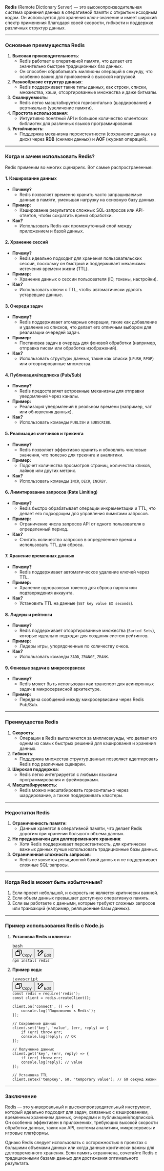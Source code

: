 **Redis** (Remote Dictionary Server) — это высокопроизводительная система хранения данных в оперативной памяти с открытым исходным кодом. Он используется для хранения ключ-значение и имеет широкий спектр применения благодаря своей скорости, гибкости и поддержке различных структур данных.

---

### **Основные преимущества Redis**

1. **Высокая производительность**:
   * Redis работает в оперативной памяти, что делает его значительно быстрее традиционных баз данных.
   * Он способен обрабатывать миллионы операций в секунду, что особенно важно для приложений с высокой нагрузкой.
2. **Разнообразие структур данных**:
   * Redis поддерживает такие типы данных, как строки, списки, множества, хэши, отсортированные множества и даже битмапы.
3. **Скалируемость**:
   * Redis легко масштабируется горизонтально (шардирование) и вертикально (увеличение памяти).
4. **Простота использования**:
   * Интуитивно понятный API и большое количество клиентских библиотек для различных языков программирования.
5. **Устойчивость**:
   * Поддержка механизма персистентности (сохранение данных на диск) через **RDB** (снимки данных) и **AOF** (журнал операций).

---

### **Когда и зачем использовать Redis?**

Redis применим во многих сценариях. Вот самые распространенные:

#### 1. **Кэширование данных**

* **Почему?**
  * Redis позволяет временно хранить часто запрашиваемые данные в памяти, уменьшая нагрузку на основную базу данных.
* **Пример:**
  * Кэширование результатов сложных SQL-запросов или API-ответов, чтобы сократить время обработки.
* **Как?**
  * Использовать Redis как промежуточный слой между приложением и базой данных.

#### 2. **Хранение сессий**

* **Почему?**
  * Redis идеально подходит для хранения пользовательских сессий, поскольку он быстрый и поддерживает механизмы истечения времени жизни (TTL).
* **Пример:**
  * Хранение данных о сессии пользователя (ID, токены, настройки).
* **Как?**
  * Использовать ключи с TTL, чтобы автоматически удалять устаревшие данные.

#### 3. **Очереди задач**

* **Почему?**
  * Redis поддерживает атомарные операции, такие как добавление и удаление из списков, что делает его отличным выбором для реализации очередей задач.
* **Пример:**
  * Постановка задач в очередь для фоновой обработки (например, отправка писем или обработка изображений).
* **Как?**
  * Использовать структуры данных, такие как списки (`LPUSH`, `RPOP`) или отсортированные множества.

#### 4. **Публикация/подписка (Pub/Sub)**

* **Почему?**
  * Redis предоставляет встроенные механизмы для отправки уведомлений через каналы.
* **Пример:**
  * Реализация уведомлений в реальном времени (например, чат или обновления данных).
* **Как?**
  * Использовать команды `PUBLISH` и `SUBSCRIBE`.

#### 5. **Реализация счетчиков и трекинга**

* **Почему?**
  * Redis позволяет эффективно хранить и обновлять числовые значения, что полезно для трекинга и аналитики.
* **Пример:**
  * Подсчет количества просмотров страниц, количества кликов, лайков или других метрик.
* **Как?**
  * Использовать команды `INCR`, `DECR`, `INCRBY`.

#### 6. **Лимитирование запросов (Rate Limiting)**

* **Почему?**
  * Redis быстро обрабатывает операции инкрементации и TTL, что делает его подходящим для управления лимитами запросов.
* **Пример:**
  * Ограничение числа запросов API от одного пользователя в определенный период.
* **Как?**
  * Считать количество запросов в определенное время и использовать TTL для сброса.

#### 7. **Хранение временных данных**

* **Почему?**
  * Redis поддерживает автоматическое удаление ключей через TTL.
* **Пример:**
  * Хранение одноразовых токенов для сброса пароля или подтверждения аккаунта.
* **Как?**
  * Установить TTL на данные (`SET key value EX seconds`).

#### 8. **Лидеры и рейтинги**

* **Почему?**
  * Redis поддерживает отсортированные множества (`Sorted Sets`), которые идеально подходят для создания систем рейтингов.
* **Пример:**
  * Лидеры игры, упорядоченные по количеству очков.
* **Как?**
  * Использовать команды `ZADD`, `ZRANGE`, `ZRANK`.

#### 9. **Фоновые задачи в микросервисах**

* **Почему?**
  * Redis может быть использован как транспорт для асинхронных задач в микросервисной архитектуре.
* **Пример:**
  * Передача сообщений между микросервисами через Redis Pub/Sub.

---

### **Преимущества Redis**

1. **Скорость**:
   * Операции в Redis выполняются за миллисекунды, что делает его одним из самых быстрых решений для кэширования и хранения данных.
2. **Гибкость**:
   * Поддержка множества структур данных позволяет адаптировать Redis под различные сценарии.
3. **Широкая поддержка**:
   * Redis легко интегрируется с любыми языками программирования и фреймворками.
4. **Масштабируемость**:
   * Redis можно масштабировать горизонтально через шардирование, а также поддерживать кластеры.

---

### **Недостатки Redis**

1. **Ограниченность памяти**:
   * Данные хранятся в оперативной памяти, что делает Redis дорогим при хранении большого объема данных.
2. **Не предназначен для долговременного хранения**:
   * Хотя Redis поддерживает персистентность, для критически важных данных лучше использовать традиционные базы данных.
3. **Ограниченная сложность запросов**:
   * Redis не является реляционной базой данных и не поддерживает сложные SQL-запросы.

---

### **Когда Redis может быть избыточным?**

1. Если проект небольшой, и скорость не является критически важной.
2. Если объем данных превышает доступную оперативную память.
3. Если вы работаете с данными, которые требуют сложных запросов или транзакций (например, реляционные базы данных).

---

### **Пример использования Redis с Node.js**

1. **Установка Redis и клиента:**
   <pre class="!overflow-visible"><div class="contain-inline-size rounded-md border-[0.5px] border-token-border-medium relative bg-token-sidebar-surface-primary dark:bg-gray-950"><div class="flex items-center text-token-text-secondary px-4 py-2 text-xs font-sans justify-between rounded-t-md h-9 bg-token-sidebar-surface-primary dark:bg-token-main-surface-secondary select-none">bash</div><div class="sticky top-9 md:top-[5.75rem]"><div class="absolute bottom-0 right-2 flex h-9 items-center"><div class="flex items-center rounded bg-token-sidebar-surface-primary px-2 font-sans text-xs text-token-text-secondary dark:bg-token-main-surface-secondary"><span class="" data-state="closed"><button class="flex gap-1 items-center select-none px-4 py-1" aria-label="Copy"><svg width="24" height="24" viewBox="0 0 24 24" fill="none" xmlns="http://www.w3.org/2000/svg" class="icon-xs"><path fill-rule="evenodd" clip-rule="evenodd" d="M7 5C7 3.34315 8.34315 2 10 2H19C20.6569 2 22 3.34315 22 5V14C22 15.6569 20.6569 17 19 17H17V19C17 20.6569 15.6569 22 14 22H5C3.34315 22 2 20.6569 2 19V10C2 8.34315 3.34315 7 5 7H7V5ZM9 7H14C15.6569 7 17 8.34315 17 10V15H19C19.5523 15 20 14.5523 20 14V5C20 4.44772 19.5523 4 19 4H10C9.44772 4 9 4.44772 9 5V7ZM5 9C4.44772 9 4 9.44772 4 10V19C4 19.5523 4.44772 20 5 20H14C14.5523 20 15 19.5523 15 19V10C15 9.44772 14.5523 9 14 9H5Z" fill="currentColor"></path></svg>Copy</button></span><span class="" data-state="closed"><button class="flex select-none items-center gap-1"><svg width="24" height="24" viewBox="0 0 24 24" fill="none" xmlns="http://www.w3.org/2000/svg" class="icon-xs"><path d="M2.5 5.5C4.3 5.2 5.2 4 5.5 2.5C5.8 4 6.7 5.2 8.5 5.5C6.7 5.8 5.8 7 5.5 8.5C5.2 7 4.3 5.8 2.5 5.5Z" fill="currentColor" stroke="currentColor" stroke-linecap="round" stroke-linejoin="round"></path><path d="M5.66282 16.5231L5.18413 19.3952C5.12203 19.7678 5.09098 19.9541 5.14876 20.0888C5.19933 20.2067 5.29328 20.3007 5.41118 20.3512C5.54589 20.409 5.73218 20.378 6.10476 20.3159L8.97693 19.8372C9.72813 19.712 10.1037 19.6494 10.4542 19.521C10.7652 19.407 11.0608 19.2549 11.3343 19.068C11.6425 18.8575 11.9118 18.5882 12.4503 18.0497L20 10.5C21.3807 9.11929 21.3807 6.88071 20 5.5C18.6193 4.11929 16.3807 4.11929 15 5.5L7.45026 13.0497C6.91175 13.5882 6.6425 13.8575 6.43197 14.1657C6.24513 14.4392 6.09299 14.7348 5.97903 15.0458C5.85062 15.3963 5.78802 15.7719 5.66282 16.5231Z" stroke="currentColor" stroke-width="2" stroke-linecap="round" stroke-linejoin="round"></path><path d="M14.5 7L18.5 11" stroke="currentColor" stroke-width="2" stroke-linecap="round" stroke-linejoin="round"></path></svg>Edit</button></span></div></div></div><div class="overflow-y-auto p-4" dir="ltr"><code class="!whitespace-pre hljs language-bash">npm install redis
   </code></div></div></pre>
2. **Пример кода:**
   <pre class="!overflow-visible"><div class="contain-inline-size rounded-md border-[0.5px] border-token-border-medium relative bg-token-sidebar-surface-primary dark:bg-gray-950"><div class="flex items-center text-token-text-secondary px-4 py-2 text-xs font-sans justify-between rounded-t-md h-9 bg-token-sidebar-surface-primary dark:bg-token-main-surface-secondary select-none">javascript</div><div class="sticky top-9 md:top-[5.75rem]"><div class="absolute bottom-0 right-2 flex h-9 items-center"><div class="flex items-center rounded bg-token-sidebar-surface-primary px-2 font-sans text-xs text-token-text-secondary dark:bg-token-main-surface-secondary"><span class="" data-state="closed"><button class="flex gap-1 items-center select-none px-4 py-1" aria-label="Copy"><svg width="24" height="24" viewBox="0 0 24 24" fill="none" xmlns="http://www.w3.org/2000/svg" class="icon-xs"><path fill-rule="evenodd" clip-rule="evenodd" d="M7 5C7 3.34315 8.34315 2 10 2H19C20.6569 2 22 3.34315 22 5V14C22 15.6569 20.6569 17 19 17H17V19C17 20.6569 15.6569 22 14 22H5C3.34315 22 2 20.6569 2 19V10C2 8.34315 3.34315 7 5 7H7V5ZM9 7H14C15.6569 7 17 8.34315 17 10V15H19C19.5523 15 20 14.5523 20 14V5C20 4.44772 19.5523 4 19 4H10C9.44772 4 9 4.44772 9 5V7ZM5 9C4.44772 9 4 9.44772 4 10V19C4 19.5523 4.44772 20 5 20H14C14.5523 20 15 19.5523 15 19V10C15 9.44772 14.5523 9 14 9H5Z" fill="currentColor"></path></svg>Copy</button></span><span class="" data-state="closed"><button class="flex select-none items-center gap-1"><svg width="24" height="24" viewBox="0 0 24 24" fill="none" xmlns="http://www.w3.org/2000/svg" class="icon-xs"><path d="M2.5 5.5C4.3 5.2 5.2 4 5.5 2.5C5.8 4 6.7 5.2 8.5 5.5C6.7 5.8 5.8 7 5.5 8.5C5.2 7 4.3 5.8 2.5 5.5Z" fill="currentColor" stroke="currentColor" stroke-linecap="round" stroke-linejoin="round"></path><path d="M5.66282 16.5231L5.18413 19.3952C5.12203 19.7678 5.09098 19.9541 5.14876 20.0888C5.19933 20.2067 5.29328 20.3007 5.41118 20.3512C5.54589 20.409 5.73218 20.378 6.10476 20.3159L8.97693 19.8372C9.72813 19.712 10.1037 19.6494 10.4542 19.521C10.7652 19.407 11.0608 19.2549 11.3343 19.068C11.6425 18.8575 11.9118 18.5882 12.4503 18.0497L20 10.5C21.3807 9.11929 21.3807 6.88071 20 5.5C18.6193 4.11929 16.3807 4.11929 15 5.5L7.45026 13.0497C6.91175 13.5882 6.6425 13.8575 6.43197 14.1657C6.24513 14.4392 6.09299 14.7348 5.97903 15.0458C5.85062 15.3963 5.78802 15.7719 5.66282 16.5231Z" stroke="currentColor" stroke-width="2" stroke-linecap="round" stroke-linejoin="round"></path><path d="M14.5 7L18.5 11" stroke="currentColor" stroke-width="2" stroke-linecap="round" stroke-linejoin="round"></path></svg>Edit</button></span></div></div></div><div class="overflow-y-auto p-4" dir="ltr"><code class="!whitespace-pre hljs language-javascript">const redis = require('redis');
   const client = redis.createClient();

   client.on('connect', () => {
       console.log('Подключено к Redis');
   });

   // Сохранение данных
   client.set('key', 'value', (err, reply) => {
       if (err) throw err;
       console.log(reply); // OK
   });

   // Получение данных
   client.get('key', (err, reply) => {
       if (err) throw err;
       console.log(reply); // value
   });

   // Установка TTL
   client.setex('tempKey', 60, 'temporary value'); // 60 секунд жизни
   </code></div></div></pre>

---

### **Заключение**

Redis — это универсальный и высокопроизводительный инструмент, который идеально подходит для задач, связанных с кэшированием, временным хранением данных, очередями и публикацией/подпиской. Он особенно эффективен в приложениях, требующих высокой скорости обработки данных, таких как API, системы аналитики, микросервисы и игровые платформы.

Однако Redis следует использовать с осторожностью в проектах с большими объемами данных или когда данные критически важны для долговременного хранения. Если память ограничена, сочетайте Redis с традиционными базами данных для достижения оптимального результата.
